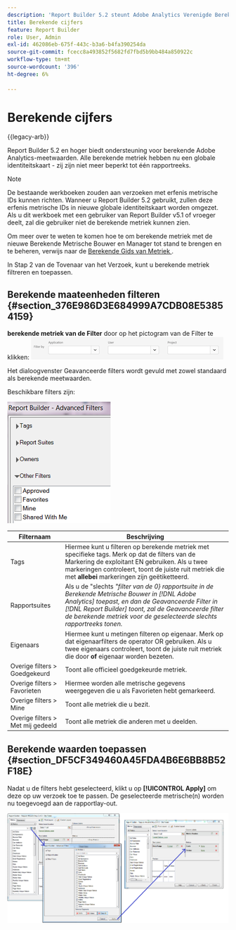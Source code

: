 ```yaml
---
description: 'Report Builder 5.2 steunt Adobe Analytics Verenigde Berekende Metriek. Naast andere innovaties hebben alle berekende standaarden nu een globale id: ze zijn niet meer beperkt tot één rapportsuite.'
title: Berekende cijfers
feature: Report Builder
role: User, Admin
exl-id: 462086eb-675f-443c-b3a6-b4fa390254da
source-git-commit: fcecc8a493852f5682fd7fbd5b9bb484a850922c
workflow-type: tm+mt
source-wordcount: '396'
ht-degree: 6%

---
```


# Berekende cijfers

{{legacy-arb}}

Report Builder 5.2 en hoger biedt ondersteuning voor berekende Adobe Analytics-meetwaarden. Alle berekende metriek hebben nu een globale identiteitskaart - zij zijn niet meer beperkt tot één rapportreeks.

>[!NOTE]
>
>De bestaande werkboeken zouden aan verzoeken met erfenis metrische IDs kunnen richten. Wanneer u Report Builder 5.2 gebruikt, zullen deze erfenis metrische IDs in nieuwe globale identiteitskaart worden omgezet. Als u dit werkboek met een gebruiker van Report Builder v5.1 of vroeger deelt, zal die gebruiker niet de berekende metriek kunnen zien.

Om meer over te weten te komen hoe te om berekende metriek met de nieuwe Berekende Metrische Bouwer en Manager tot stand te brengen en te beheren, verwijs naar de [ Berekende Gids van Metriek ](https://experienceleague.adobe.com/docs/analytics/components/calculated-metrics/cm-overview.html).

In Stap 2 van de Tovenaar van het Verzoek, kunt u berekende metriek filtreren en toepassen.

## Berekende maateenheden filteren {#section_376E986D3E684999A7CDB08E53854159}

**berekende metriek van de Filter** door op het pictogram van de Filter te klikken: ![ Schermafbeelding van de opties die van de Filter de Toepassing, Gebruiker, de gebieden van het Project tonen.](/help/admin/admin/assets/filter.png)

Het dialoogvenster Geavanceerde filters wordt gevuld met zowel standaard als berekende meetwaarden.

Beschikbare filters zijn:

![ Schermafbeelding die de Geavanceerde die opties toont van Filters in de volgende lijst worden beschreven.](assets/advanced_filters.png)

| Filternaam | Beschrijving |
|---|---|
| Tags | Hiermee kunt u filteren op berekende metriek met specifieke tags. Merk op dat de filters van de Markering de exploitant EN gebruiken. Als u twee markeringen controleert, toont de juiste ruit metriek die met **allebei** markeringen zijn geëtiketteerd. |
| Rapportsuites | Als u de &quot;slechts *&quot;filter van de 0} rapportsuite in de Berekende Metrische Bouwer in [!DNL Adobe Analytics] toepast, en dan de Geavanceerde Filter in [!DNL Report Builder] toont, zal de Geavanceerde filter de berekende metriek voor de geselecteerde slechts rapportreeks tonen.* |
| Eigenaars | Hiermee kunt u metingen filteren op eigenaar. Merk op dat eigenaarfilters de operator OR gebruiken. Als u twee eigenaars controleert, toont de juiste ruit metriek die door **of** eigenaar worden bezeten. |
| Overige filters > Goedgekeurd | Toont alle officieel goedgekeurde metriek. |
| Overige filters > Favorieten | Hiermee worden alle metrische gegevens weergegeven die u als Favorieten hebt gemarkeerd. |
| Overige filters > Mine | Toont alle metriek die u bezit. |
| Overige filters > Met mij gedeeld | Toont alle metriek die anderen met u deelden. |

## Berekende waarden toepassen {#section_DF5CF349460A45FDA4B6E6BB8B52F18E}

Nadat u de filters hebt geselecteerd, klikt u op **[!UICONTROL Apply]** om deze op uw verzoek toe te passen. De geselecteerde metrische(n) worden nu toegevoegd aan de rapportlay-out.

![ Schermafbeelding die de Stap 2 van de Tovenaar van het Verzoek toont - de Totalen van de Plaats die aan het Geavanceerde venster van Filters richten en rapportmetriek toepasten.](assets/filtering_for_metric.png)
